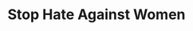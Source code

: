 ---
title: Stop Hate Against Women
ref: share14
fbCover: /frontend/img/share/14/fb.png
layout: share
---